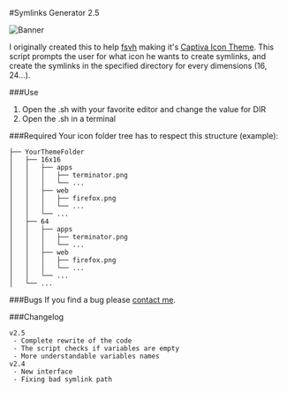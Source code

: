 #Symlinks Generator 2.5

![Banner](https://github.com/maloblanchard/symlinks-generator/blob/dev/banner.jpg "Symlinks Generator")

I originally created this to help [fsvh](https://github.com/fsvh) making it's
[Captiva Icon Theme](https://github.com/captiva-project/captiva-icon-theme).
This script prompts the user for what icon he wants to create symlinks, and
create the symlinks in the specified directory for every dimensions (16, 24...).


###Use
1. Open the .sh with your favorite editor and change the value for DIR
2. Open the .sh in a terminal


###Required
Your icon folder tree has to respect this structure (example):
```
├── YourThemeFolder
│   ├── 16x16
│   │   ├── apps
│   │   │   ├── terminator.png
│   │   │   └── ...
│   │   ├── web
│   │   │   ├── firefox.png
│   │   │   └── ...
│   │   └── ...
│   ├── 64
│   │   ├── apps
│   │   │   ├── terminator.png
│   │   │   └── ...
│   │   ├── web
│   │   │   ├── firefox.png
│   │   │   └── ...
│   │   └── ...
│   └── ...
```


###Bugs
If you find a bug please [contact me](http://maloblanchard.com/contact).


###Changelog
```
v2.5
 - Complete rewrite of the code
 - The script checks if variables are empty
 - More understandable variables names
v2.4
 - New interface
 - Fixing bad symlink path
```